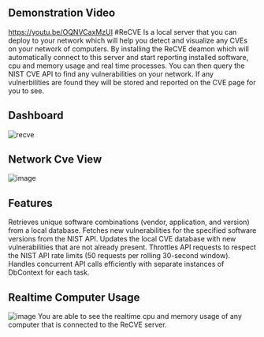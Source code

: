 
## Demonstration Video
https://youtu.be/OQNVCaxMzUI
#ReCVE
Is a local server that you can deploy to your network which will help you detect and visualize any CVEs on your network of computers. By installing the ReCVE deamon which will automatically connect to this server and start reporting installed software, cpu and memory usage and real time processes. You can then query the NIST CVE API to find any vulnerabilities on your network. If any vulnerbilities are found they will be stored and reported on the CVE page for you to see. 
## Dashboard
![recve](https://user-images.githubusercontent.com/7892014/235262211-8f6136f6-c6d4-40d7-aa70-4353e087c327.png)

## Network Cve View
![image](https://user-images.githubusercontent.com/7892014/235324139-c8593c28-336f-49ed-a9c7-96ef402c581b.png)

## Features
Retrieves unique software combinations (vendor, application, and version) from a local database.
Fetches new vulnerabilities for the specified software versions from the NIST API.
Updates the local CVE database with new vulnerabilities that are not already present.
Throttles API requests to respect the NIST API rate limits (50 requests per rolling 30-second window).
Handles concurrent API calls efficiently with separate instances of DbContext for each task.

## Realtime Computer Usage
![image](https://user-images.githubusercontent.com/7892014/235324015-9fce2629-06c7-498b-8539-caf03fc9806e.png)
You are able to see the realtime cpu and memory usage of any computer that is connected to the ReCVE server.
